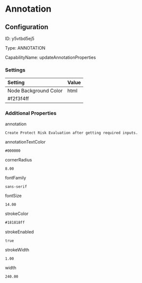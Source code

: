 # Annotation
## Configuration
ID:  y5vtbd5ej5

Type: ANNOTATION 

CapabilityName: updateAnnotationProperties

### Settings
| Setting | Value  |
| :------------------------ | ---------------------------------------- |
| Node Background Color | html 
#f2f3f4ff | 






### Additional Properties
annotation
```string 
Create Protect Risk Evaluation after getting required inputs.
```


annotationTextColor
```html 
#000000
```


cornerRadius
```float64 
8.00
```


fontFamily
```string 
sans-serif
```


fontSize
```float64 
14.00
```


strokeColor
```html 
#181818ff
```


strokeEnabled
```bool 
true
```


strokeWidth
```float64 
1.00
```


width
```float64 
240.00
```





